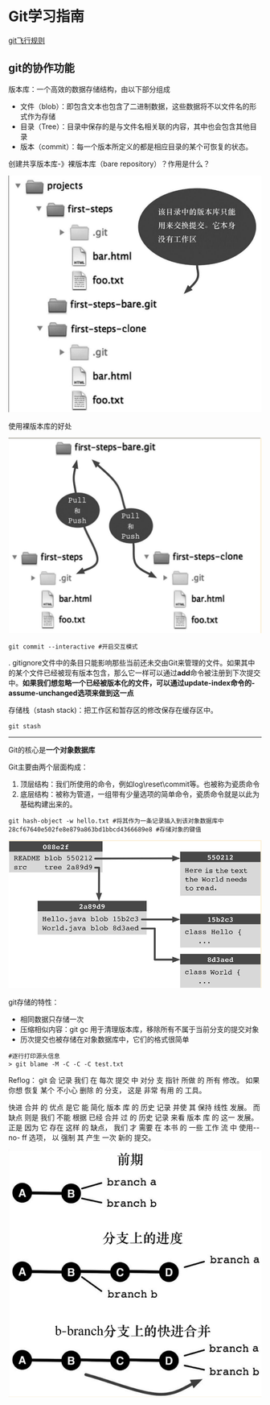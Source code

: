 # Git学习指南





[git飞行规则](https://github.com/k88hudson/git-flight-rules/blob/master/README_zh-CN.md)



## git的协作功能



版本库：一个高效的数据存储结构，由以下部分组成

- 文件（blob）：即包含文本也包含了二进制数据，这些数据将不以文件名的形式作为存储
- 目录（Tree）：目录中保存的是与文件名相关联的内容，其中也会包含其他目录
- 版本（commit）：每一个版本所定义的都是相应目录的某个可恢复的状态。

创建共享版本库-》裸版本库（bare repository）？作用是什么？

![](../images/posts/2021-11-05-git学习指南02.PNG)

使用裸版本库的好处

![](../images/posts/2021-11-05-git学习指南01.PNG)



```shell
git commit --interactive #开启交互模式
```



. gitignore文件中的条目只能影响那些当前还未交由Git来管理的文件。如果其中的某个文件已经被现有版本包含，那么它一样可以通过**add**命令被注册到下次提交中。**如果我们想忽略一个已经被版本化的文件，可以通过update-index命令的-assume-unchanged选项来做到这一点**



存储栈（stash stack)：把工作区和暂存区的修改保存在缓存区中。

```shell
git stash
```

--------

Git的核心是**一个对象数据库**

Git主要由两个层面构成：

1. 顶层结构：我们所使用的命令，例如log\reset\commit等。也被称为瓷质命令
2. 底层结构：被称为管道，一组带有少量选项的简单命令，瓷质命令就是以此为基础构建出来的。

```shell
git hash-object -w hello.txt #将其作为一条记录插入到该对象数据库中
28cf67640e502fe8e879a863bd1bbcd4366689e8 #存储对象的键值
```

![](../images/posts/2021-11-05-git学习指南03.PNG)

git存储的特性：

- 相同数据只存储一次
- 压缩相似内容：git gc 用于清理版本库，移除所有不属于当前分支的提交对象
- 历次提交也被存储在对象数据库中，它们的格式很简单

```shell
#逐行打印源头信息
> git blame -M -C -C -C test.txt
```

Reflog： git 会 记录 我们 在 每次 提交 中 对分 支 指针 所做 的 所有 修改。 如果 你想 恢复 某个 不小心 删除 的 分支， 这是 非常 有用 的 工具。



快进 合并 的 优点 是它 能 简化 版本 库 的 历史 记录 并使 其 保持 线性 发展。 而 缺点 则是 我们 不能 根据 已经 合并 过 的 历史 记录 来看 版本 库 的 这一 发展。 正是 因为 它 存在 这样 的 缺点， 我们 才 需要 在 本书 的 一些 工作 流 中 使用-- no- ff 选项， 以 强制 其 产生 一次 新的 提交。

![](../images/posts/2021-11-05-git学习指南04.PNG)





